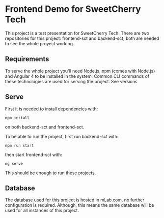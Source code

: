 # Frontend Demo for SweetCherry Tech

This project is a test presentation for SweetCherry Tech. There are two repositories for this project: frontend-sct and backend-sct; both are needed to see the whole proyect working.

## Requirements

To serve the whole project you'll need Node.js, npm (comes with Node.js) and Angular 4 to be installed in the system. Common CLI commands of these technologies are used for serving the project. See versions 

## Serve

First it is needed to install dependencies with:
```
npm install
```
on both backend-sct and frontend-sct.

To be able to run the project, first run backend-sct with:
```
npm run start
```
then start frontend-sct with:
```
ng serve
```

This should be enough to run these projects.


## Database

The database used for this project is hosted in mLab.com, no further configuration is required. Although, this means the same database will be used for all instances of this project.